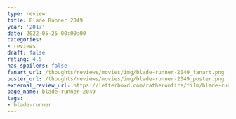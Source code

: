 ```yaml
---
type: review
title: Blade Runner 2049
year: '2017'
date: 2022-05-25 00:00:00
categories:
- reviews
draft: false
rating: 4.5
has_spoilers: false
fanart_url: /thoughts/reviews/movies/img/blade-runner-2049_fanart.png
poster_url: /thoughts/reviews/movies/img/blade-runner-2049_poster.png
external_review_url: https://letterboxd.com/ratheronfire/film/blade-runner-2049/
page_name: blade-runner-2049
tags:
- blade-runner
---
```


